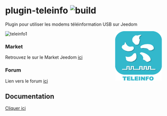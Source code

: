 # plugin-teleinfo ![build](https://travis-ci.org/NextDom/plugin-teleinfo.svg?branch=master)

Plugin pour utiliser les modems téléinformation USB sur Jeedom

<img src="plugin_info/Teleinfo_icon.png" align="right" height="160" width="150">

![teleinfo1](/docs/images/teleinfo_screenshot1.png)

### Market

Retrouvez le sur le Market Jeedom [ici](https://www.jeedom.com/market/index.php?v=d&p=market&type=plugin&&name=teleinfo)

### Forum

Lien vers le forum [ici](https://www.jeedom.com/forum/viewtopic.php?f=149&t=614)

## Documentation
[Cliquer ici](https://NextDom.github.io/plugin-teleinfo/)
